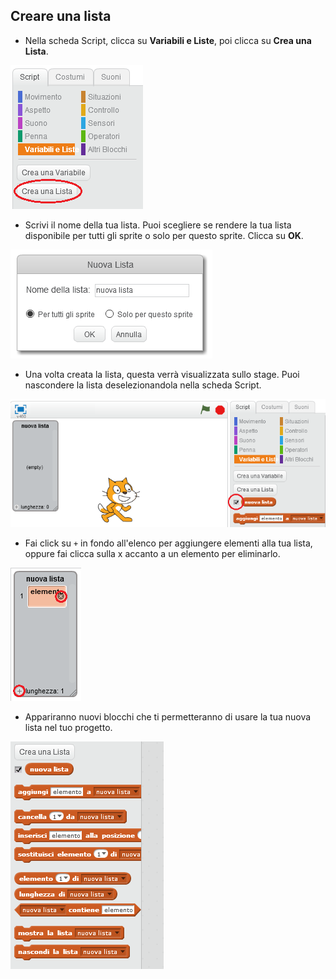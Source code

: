 ## Creare una lista

+ Nella scheda Script, clicca su **Variabili e Liste**, poi clicca su **Crea una Lista**.

![Creare una lista](images/make-a-list.png)

+ Scrivi il nome della tua lista. Puoi scegliere se rendere la tua lista disponibile per tutti gli sprite o solo per questo sprite. Clicca su **OK**.

![Nome della lista](images/list-name.png)

+ Una volta creata la lista, questa verrà visualizzata sullo stage. Puoi nascondere la lista deselezionandola nella scheda Script.

![Mostra/nascondi lista](images/list-show-hide.png)

+ Fai click su `+` in fondo all'elenco per aggiungere elementi alla tua lista, oppure fai clicca sulla x accanto a un elemento per eliminarlo.

![Mostra/nascondi lista](images/list-add-delete.png)

+ Appariranno nuovi blocchi che ti permetteranno di usare la tua nuova lista nel tuo progetto.

![Blocchi della lista](images/list-blocks.png)